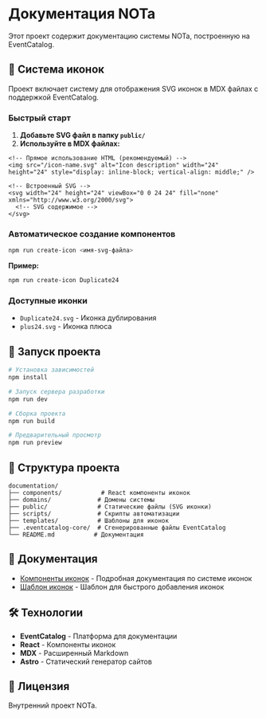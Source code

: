 # Документация NOTa

Этот проект содержит документацию системы NOTa, построенную на EventCatalog.

## 🎯 Система иконок

Проект включает систему для отображения SVG иконок в MDX файлах с поддержкой EventCatalog.

### Быстрый старт

1. **Добавьте SVG файл в папку `public/`**
2. **Используйте в MDX файлах:**

```mdx
<!-- Прямое использование HTML (рекомендуемый) -->
<img src="/icon-name.svg" alt="Icon description" width="24" height="24" style="display: inline-block; vertical-align: middle;" />

<!-- Встроенный SVG -->
<svg width="24" height="24" viewBox="0 0 24 24" fill="none" xmlns="http://www.w3.org/2000/svg">
  <!-- SVG содержимое -->
</svg>
```

### Автоматическое создание компонентов

```bash
npm run create-icon <имя-svg-файла>
```

**Пример:**
```bash
npm run create-icon Duplicate24
```

### Доступные иконки

- `Duplicate24.svg` - Иконка дублирования
- `plus24.svg` - Иконка плюса

## 🚀 Запуск проекта

```bash
# Установка зависимостей
npm install

# Запуск сервера разработки
npm run dev

# Сборка проекта
npm run build

# Предварительный просмотр
npm run preview
```

## 📁 Структура проекта

```
documentation/
├── components/           # React компоненты иконок
├── domains/             # Домены системы
├── public/              # Статические файлы (SVG иконки)
├── scripts/             # Скрипты автоматизации
├── templates/           # Шаблоны для иконок
├── .eventcatalog-core/  # Сгенерированные файлы EventCatalog
└── README.md           # Документация
```

## 📖 Документация

- [Компоненты иконок](./components/README.md) - Подробная документация по системе иконок
- [Шаблон иконок](./templates/icon-template.md) - Шаблон для быстрого добавления иконок

## 🛠️ Технологии

- **EventCatalog** - Платформа для документации
- **React** - Компоненты иконок
- **MDX** - Расширенный Markdown
- **Astro** - Статический генератор сайтов

## 📝 Лицензия

Внутренний проект NOTa.
